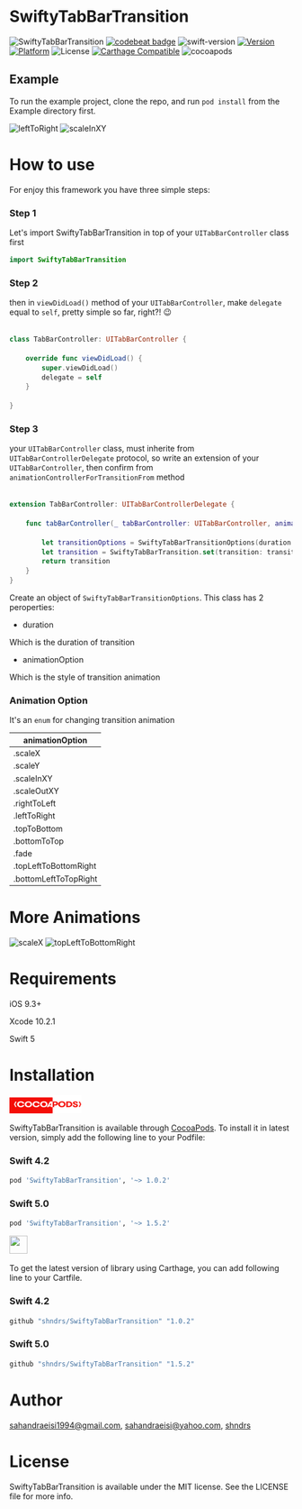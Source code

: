 # SwiftyTabBarTransition

![SwiftyTabBarTransition](https://user-images.githubusercontent.com/34839080/58377912-699dfd00-7f9f-11e9-9763-1b684947e8d6.png)
[![codebeat badge](https://codebeat.co/badges/bc75f2a7-d69f-4280-b421-7f61a5ddf3d0)](https://codebeat.co/projects/github-com-shndrs-swiftytabbartransition-master)
![swift-version](https://img.shields.io/badge/Swift-5-blueviolet.svg)
[![Version](https://img.shields.io/cocoapods/v/SwiftyTabBarTransition.svg?style=flat)](https://cocoapods.org/pods/SwiftyTabBarTransition)
[![Platform](https://img.shields.io/cocoapods/p/SwiftyTabBarTransition.svg?style=flat)](https://cocoapods.org/pods/SwiftyTabBarTransition)
![License](https://img.shields.io/cocoapods/l/SwiftyTabBarTransition.svg)
[![Carthage Compatible](https://img.shields.io/badge/Carthage-compatible-000000.svg?style=flat)](https://github.com/Carthage/Carthage)
![cocoapods](https://img.shields.io/badge/CocoaPods-compatible-000000.svg)



## Example

To run the example project, clone the repo, and run `pod install` from the Example directory first.


![leftToRight](https://user-images.githubusercontent.com/34839080/58367838-3143e380-7ef9-11e9-8661-08a35560285e.gif)
![scaleInXY](https://user-images.githubusercontent.com/34839080/58367836-30ab4d00-7ef9-11e9-9609-cc1bc0ce1053.gif)

How to use
=======

For enjoy this framework you have three simple steps:

### Step 1

Let's import SwiftyTabBarTransition in top of your `UITabBarController` class first

```Swift
import SwiftyTabBarTransition
```

### Step 2

then in `viewDidLoad()` method of your `UITabBarController`, make `delegate` equal to `self`, pretty simple so far, right?! 😉

```Swift

class TabBarController: UITabBarController {

    override func viewDidLoad() {
        super.viewDidLoad()
        delegate = self
    }
    
}
```

### Step 3

your `UITabBarController` class, must inherite from `UITabBarControllerDelegate` protocol, so write an extension of your `UITabBarController`, then confirm from `animationControllerForTransitionFrom` method

```Swift

extension TabBarController: UITabBarControllerDelegate {
    
    func tabBarController(_ tabBarController: UITabBarController, animationControllerForTransitionFrom fromVC: UIViewController, to toVC: UIViewController) -> UIViewControllerAnimatedTransitioning? {
        
        let transitionOptions = SwiftyTabBarTransitionOptions(duration: 0.3, animationOption: .bottomToTop)
        let transition = SwiftyTabBarTransition.set(transition: transitionOptions)
        return transition
    }
}

```
Create an object of `SwiftyTabBarTransitionOptions`. This class has 2 peroperties:

*    duration
<p>Which is the duration of transition
    
*    animationOption
<p>Which is the style of transition animation</p>

### Animation Option
It's an `enum` for changing transition animation

| animationOption  | 
| ------------- |     
| .scaleX   |
| .scaleY  |
| .scaleInXY  |
| .scaleOutXY  |
| .rightToLeft  |
| .leftToRight  |
| .topToBottom  |
| .bottomToTop  |
| .fade  |
| .topLeftToBottomRight  |
| .bottomLeftToTopRight  |


More Animations
=======

![scaleX](https://user-images.githubusercontent.com/34839080/58367837-3143e380-7ef9-11e9-9493-e7e1a205de47.gif)
![topLeftToBottomRight](https://user-images.githubusercontent.com/34839080/58367861-bf1fce80-7ef9-11e9-8d49-93c9f36ee1de.gif)

Requirements
=======

<p>iOS 9.3+</p>
<p>Xcode 10.2.1</p>  
<p>Swift 5</p>

Installation
=======


 <img src="https://raw.githubusercontent.com/CocoaPods/shared_resources/master/img/CocoaPods-Logo-Highlight.png" width="128px" height="32px" />

SwiftyTabBarTransition is available through [CocoaPods](https://cocoapods.org/pods/SwiftyTabBarTransition). To install
it in latest version, simply add the following line to your Podfile:

### Swift 4.2

```ruby
pod 'SwiftyTabBarTransition', '~> 1.0.2'
```

### Swift 5.0


```ruby
pod 'SwiftyTabBarTransition', '~> 1.5.2'
```

<img src="https://raw.githubusercontent.com/Carthage/Carthage/master/Logo/PNG/colored.png" width="32px" height="32px" />


To get the latest version of library using Carthage, you can add following line to your Cartfile.

### Swift 4.2

```bash
github "shndrs/SwiftyTabBarTransition" "1.0.2"
```
### Swift 5.0


```bash
github "shndrs/SwiftyTabBarTransition" "1.5.2"
```

Author
=======
sahandraeisi1994@gmail.com, sahandraeisi@yahoo.com, [shndrs](https://linkedin.com/in/shndrs)

License
=======

SwiftyTabBarTransition is available under the MIT license. See the LICENSE file for more info.
